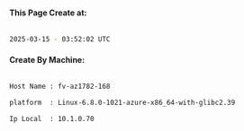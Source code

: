 
   
#### This Page Create at:

```bash

2025-03-15 - 03:52:02 UTC

```

#### Create By Machine:

```bash

Host Name : fv-az1782-168

platform  : Linux-6.8.0-1021-azure-x86_64-with-glibc2.39

Ip Local  : 10.1.0.70

```

